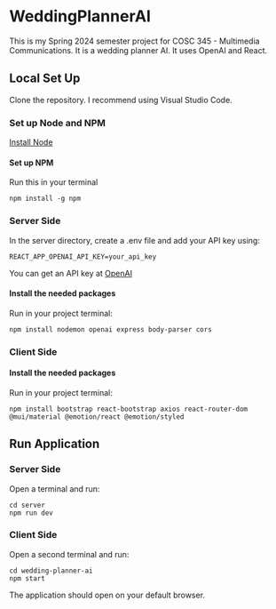 # WeddingPlannerAI
This is my Spring 2024 semester project for COSC 345 - Multimedia Communications. It is a wedding planner AI. It uses OpenAI and React.

## Local Set Up
Clone the repository.
I recommend using Visual Studio Code.

### Set up Node and NPM

[Install Node](https://nodejs.org/en)

#### Set up NPM
Run this in your terminal
```
npm install -g npm
```

### Server Side
In the server directory, create a .env file and add your API key using:
```
REACT_APP_OPENAI_API_KEY=your_api_key
```
You can get an API key at [OpenAI](https://platform.openai.com/docs/introduction)
#### Install the needed packages
Run in your project terminal:
```
npm install nodemon openai express body-parser cors
```

### Client Side
#### Install the needed packages
Run in your project terminal:
```
npm install bootstrap react-bootstrap axios react-router-dom @mui/material @emotion/react @emotion/styled
```

## Run Application
### Server Side
Open a terminal and run:
```
cd server
npm run dev
```
### Client Side
Open a second terminal and run:
```
cd wedding-planner-ai
npm start
```
The application should open on your default browser.

